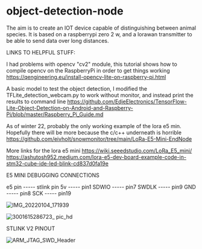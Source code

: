 # object-detection-node
The aim is to create an IOT device capable of distinguishing between animal species. It is based on a raspberrypi zero 2 w, and a lorawan transmitter to be able to send data over long distances.  

LINKS TO HELPFUL STUFF:

I had problems with opencv "cv2" module, this tutorial shows how to compile opencv on the RaspberryPi in order to get things working
https://qengineering.eu/install-opencv-lite-on-raspberry-pi.html

A basic model to test the object detection, I modified the TFLite_detection_webcam.py to work without monitor, and instead print the results to command line
https://github.com/EdjeElectronics/TensorFlow-Lite-Object-Detection-on-Android-and-Raspberry-Pi/blob/master/Raspberry_Pi_Guide.md

As of winter 22, probably the only working example of the lora e5 min. Hopefully there will be more because the c/c++ underneath is horrible
https://github.com/eivholt/snowmonitor/tree/main/LoRa-E5-Mini-EndNode

More links for the lora e5 mini
https://wiki.seeedstudio.com/LoRa_E5_mini/
https://ashutosh952.medium.com/lora-e5-dev-board-example-code-in-stm32-cube-ide-led-blink-cd837d0fa19e




E5 MINI DEBUGGING CONNECTIONS

e5 pin -----  stlink pin
5v     -----  pin1
SDWIO  -----  pin7
SWDLK  -----  pin9
GND    -----  pin8
SCK    -----  pin19


![IMG_20220104_171939](https://user-images.githubusercontent.com/84034458/166166712-8ec16e81-aac2-4984-82ad-1755e1fc22df.jpg)

![3001615286723_ pic_hd](https://user-images.githubusercontent.com/84034458/166166773-a717120d-cd26-414a-a979-4575ddb80c17.jpg)

STLINK V2 PINOUT

![ARM_JTAG_SWD_Header](https://user-images.githubusercontent.com/84034458/166166742-a7f3f86a-922c-458e-ada1-14f9c5f1b489.png)
